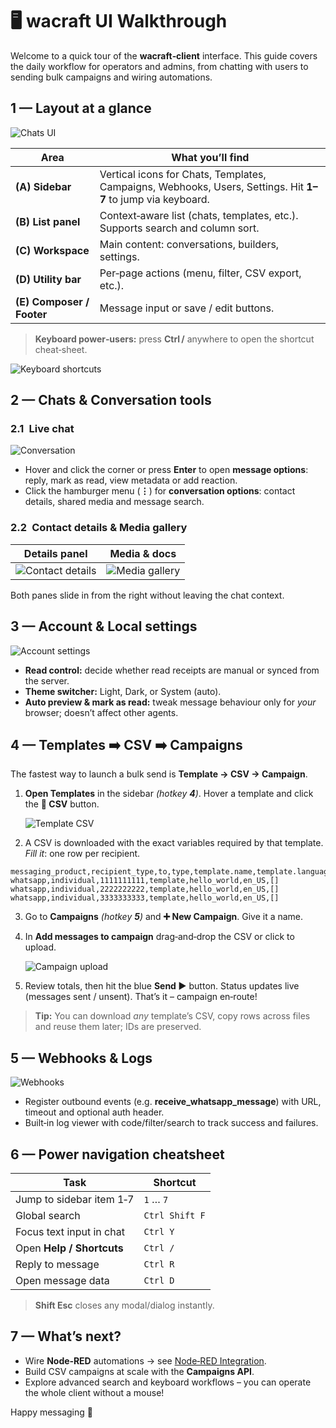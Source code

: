 # 🖥️ wacraft UI Walkthrough

Welcome to a quick tour of the **wacraft‑client** interface. This guide covers
the daily workflow for operators and admins, from chatting with users to
sending bulk campaigns and wiring automations.

## 1 — Layout at a glance

![Chats UI](../assets/images/chats-ui-with-conversation.png)

| Area                      | What you’ll find                                                                                             |
| ------------------------- | ------------------------------------------------------------------------------------------------------------ |
| **(A) Sidebar**           | Vertical icons for Chats, Templates, Campaigns, Webhooks, Users, Settings. Hit **1–7** to jump via keyboard. |
| **(B) List panel**        | Context‑aware list (chats, templates, etc.). Supports search and column sort.                                |
| **(C) Workspace**         | Main content: conversations, builders, settings.                                                             |
| **(D) Utility bar**       | Per‑page actions (menu, filter, CSV export, etc.).                                                           |
| **(E) Composer / Footer** | Message input or save / edit buttons.                                                                        |

> **Keyboard power‑users:** press **Ctrl /** anywhere to open the shortcut cheat‑sheet.

![Keyboard shortcuts](../assets/images/keyboard-shortcuts.png)

## 2 — Chats & Conversation tools

### 2.1 Live chat

![Conversation](../assets/images/conversation-with-options-popup.png)

- Hover and click the corner or press **Enter** to open **message options**: reply,
  mark as read, view metadata or add reaction.
- Click the hamburger menu (**⋮**) for **conversation options**: contact
  details, shared media and message search.

### 2.2 Contact details & Media gallery

| Details panel                                                              | Media & docs                                                           |
| -------------------------------------------------------------------------- | ---------------------------------------------------------------------- |
| ![Contact details](../assets/images/conversation-with-contact-details.png) | ![Media gallery](../assets/images/conversation-with-contact-media.png) |

Both panes slide in from the right without leaving the chat context.

## 3 — Account & Local settings

![Account settings](../assets/images/account-settings.png)

- **Read control:** decide whether read receipts are manual or synced from the
  server.
- **Theme switcher:** Light, Dark, or System (auto).
- **Auto preview & mark as read:** tweak message behaviour only for _your_
  browser; doesn’t affect other agents.

## 4 — Templates ➡️ CSV ➡️ Campaigns

The fastest way to launch a bulk send is **Template → CSV → Campaign**.

1. **Open Templates** in the sidebar _(hotkey **4**)_.
   Hover a template and click the **📄 CSV** button.

    ![Template CSV](../assets/images/template-with-csv-button-hover.png)

2. A CSV is downloaded with the exact variables required by that template.
   _Fill it_: one row per recipient.

```csv
messaging_product,recipient_type,to,type,template.name,template.language.code,template.components
whatsapp,individual,1111111111,template,hello_world,en_US,[]
whatsapp,individual,2222222222,template,hello_world,en_US,[]
whatsapp,individual,3333333333,template,hello_world,en_US,[]
```

3. Go to **Campaigns** _(hotkey **5**)_ and **➕ New Campaign**.
   Give it a name.

4. In **Add messages to campaign** drag‑and‑drop the CSV or click to upload.

    ![Campaign upload](../assets/images/campaigns-overview.png)

5. Review totals, then hit the blue **Send ▶️** button. Status updates live
   (messages sent / unsent). That’s it – campaign en‑route!

> **Tip:** You can download _any_ template’s CSV, copy rows across files and
> reuse them later; IDs are preserved.

## 5 — Webhooks & Logs

![Webhooks](../assets/images/webhooks-overview.png)

- Register outbound events (e.g. **receive_whatsapp_message**) with URL,
  timeout and optional auth header.
- Built‑in log viewer with code/filter/search to track success and failures.

## 6 — Power navigation cheatsheet

| Task                      | Shortcut       |
| ------------------------- | -------------- |
| Jump to sidebar item 1‑7  | `1` … `7`      |
| Global search             | `Ctrl Shift F` |
| Focus text input in chat  | `Ctrl Y`       |
| Open **Help / Shortcuts** | `Ctrl /`       |
| Reply to message          | `Ctrl R`       |
| Open message data         | `Ctrl D`       |

> **Shift Esc** closes any modal/dialog instantly.

## 7 — What’s next?

- Wire **Node‑RED** automations → see [Node‑RED Integration](../deploy/node-red.md).
- Build CSV campaigns at scale with the **Campaigns API**.
- Explore advanced search and keyboard workflows – you can operate the whole
  client without a mouse!

Happy messaging 🚀
